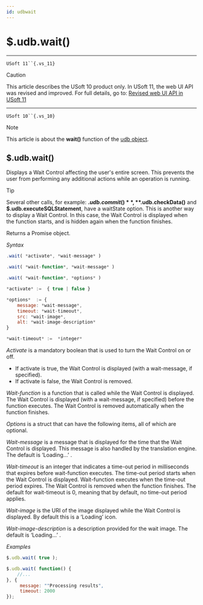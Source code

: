 ```yaml
---
id: udbwait
---
```


# $.udb.wait()



----

`USoft 11``{.vs_11}`

> [!CAUTION]
> This article describes the USoft 10 product only.
> In USoft 11, the web UI API was revised and improved. For full details, go to:
> [Revised web UI API in USoft 11](/docs/Web%20and%20app%20UIs/UDB%20udb/Revised%20web%20UI%20API%20in%20USoft%2011.md)

----

`USoft 10``{.vs_10}`

> [!NOTE]
> This article is about the **wait()** function of the [udb object](/docs/Web%20and%20app%20UIs/UDB%20udb).

## **$.udb.wait()**

Displays a Wait Control affecting the user's entire screen. This prevents the user from performing any additional actions while an operation is running.

> [!TIP]
> Several other calls, for example: **$.udb.commit()**, **$.udb.checkData()** and **$.udb.executeSQLStatement**, have a waitState option. This is another way to display a Wait Control. In this case, the Wait Control is displayed when the function starts, and is hidden again when the function finishes.

Returns a Promise object.

*Syntax*

```js
.wait( *activate*, *wait-message* )

.wait( *wait-function*, *wait-message* )

.wait( *wait-function*, *options* )

*activate* :=  { true | false }

*options*  := {
    message: *wait-message*,
    timeout: *wait-timeout*,
    src: *wait-image*,
    alt: *wait-image-description*
}

*wait-timeout* :=  *integer*
```

*Activate* is a mandatory boolean that is used to turn the Wait Control on or off.

- If activate is true, the Wait Control is displayed (with a wait-message, if specified).
- If activate is false, the Wait Control is removed.

*Wait-function* is a function that is called while the Wait Control is displayed. The Wait Control is displayed (with a wait-message, if specified) before the function executes. The Wait Control is removed automatically when the function finishes.

*Options* is a struct that can have the following items, all of which are optional.

*Wait-message* is a message that is displayed for the time that the Wait Control is displayed. This message is also handled by the translation engine. The default is ‘Loading…’ .

*Wait-timeout* is an integer that indicates a time-out period in milliseconds that expires before wait-function executes. The time-out period starts when the Wait Control is displayed. Wait-function executes when the time-out period expires. The Wait Control is removed when the function finishes. The default for wait-timeout is 0, meaning that by default, no time-out period applies.

*Wait-image* is the URI of the image displayed while the Wait Control is displayed. By default this is a ‘Loading’ icon.

*Wait-image-description* is a description provided for the wait image. The default is ‘Loading...’ .

*Examples*

```js
$.udb.wait( true );
```

```js
$.udb.wait( function() {
    //...
}, {
     message: ""Processing results",
     timeout: 2000
});
```